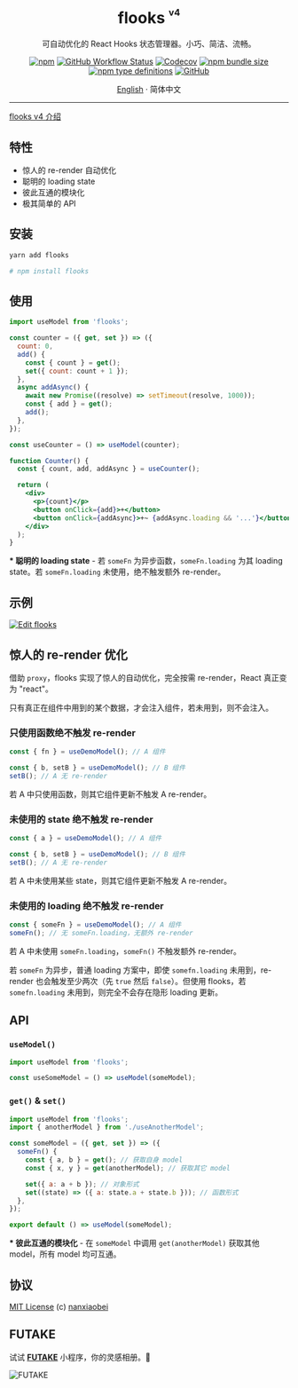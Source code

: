 <div align="center">
<h1>flooks <sup><sup><sub>v4</sub></sup></sup></h1>

可自动优化的 React Hooks 状态管理器。小巧、简洁、流畅。

[![npm](https://img.shields.io/npm/v/flooks?style=flat-square)](https://www.npmjs.com/package/flooks)
[![GitHub Workflow Status](https://img.shields.io/github/workflow/status/nanxiaobei/flooks/Test?style=flat-square)](https://github.com/nanxiaobei/flooks/actions?query=workflow%3ATest)
[![Codecov](https://img.shields.io/codecov/c/github/nanxiaobei/flooks?style=flat-square)](https://codecov.io/gh/nanxiaobei/flooks)
[![npm bundle size](https://img.shields.io/bundlephobia/minzip/flooks?style=flat-square)](https://bundlephobia.com/result?p=flooks)
[![npm type definitions](https://img.shields.io/npm/types/typescript?style=flat-square)](https://github.com/nanxiaobei/flooks/blob/master/src/index.ts)
[![GitHub](https://img.shields.io/github/license/nanxiaobei/flooks?style=flat-square)](https://github.com/nanxiaobei/flooks/blob/master/LICENSE)

[English](./README.md) · 简体中文

</div>

---

[flooks v4 介绍](https://github.com/nanxiaobei/flooks/discussions/29)

## 特性

- 惊人的 re-render 自动优化
- 聪明的 loading state
- 彼此互通的模块化
- 极其简单的 API

## 安装

```sh
yarn add flooks

# npm install flooks
```

## 使用

```jsx
import useModel from 'flooks';

const counter = ({ get, set }) => ({
  count: 0,
  add() {
    const { count } = get();
    set({ count: count + 1 });
  },
  async addAsync() {
    await new Promise((resolve) => setTimeout(resolve, 1000));
    const { add } = get();
    add();
  },
});

const useCounter = () => useModel(counter);

function Counter() {
  const { count, add, addAsync } = useCounter();

  return (
    <div>
      <p>{count}</p>
      <button onClick={add}>+</button>
      <button onClick={addAsync}>+~ {addAsync.loading && '...'}</button>
    </div>
  );
}
```

**\* 聪明的 loading state** - 若 `someFn` 为异步函数，`someFn.loading` 为其 loading state。若 `someFn.loading` 未使用，绝不触发额外 re-render。

## 示例

[![Edit flooks](https://codesandbox.io/static/img/play-codesandbox.svg)](https://codesandbox.io/s/flooks-gqye5?fontsize=14&hidenavigation=1&theme=dark)

## 惊人的 re-render 优化

借助 `proxy`，flooks 实现了惊人的自动优化，完全按需 re-render，React 真正变为 "react"。

只有真正在组件中用到的某个数据，才会注入组件，若未用到，则不会注入。

### 只使用函数绝不触发 re-render

```js
const { fn } = useDemoModel(); // A 组件

const { b, setB } = useDemoModel(); // B 组件
setB(); // A 无 re-render
```

若 A 中只使用函数，则其它组件更新不触发 A re-render。

### 未使用的 state 绝不触发 re-render

```js
const { a } = useDemoModel(); // A 组件

const { b, setB } = useDemoModel(); // B 组件
setB(); // A 无 re-render
```

若 A 中未使用某些 state，则其它组件更新不触发 A re-render。

### 未使用的 loading 绝不触发 re-render

```js
const { someFn } = useDemoModel(); // A 组件
someFn(); // 无 someFn.loading，无额外 re-render
```

若 A 中未使用 `someFn.loading`，`someFn()` 不触发额外 re-render。

若 `someFn` 为异步，普通 loading 方案中，即使 `somefn.loading` 未用到，re-render 也会触发至少两次（先 `true` 然后 `false`）。但使用 flooks，若 `somefn.loading` 未用到，则完全不会存在隐形 loading 更新。

## API

### `useModel()`

```js
import useModel from 'flooks';

const useSomeModel = () => useModel(someModel);
```

### `get()` & `set()`

```js
import useModel from 'flooks';
import { anotherModel } from './useAnotherModel';

const someModel = ({ get, set }) => ({
  someFn() {
    const { a, b } = get(); // 获取自身 model
    const { x, y } = get(anotherModel); // 获取其它 model

    set({ a: a + b }); // 对象形式
    set((state) => ({ a: state.a + state.b })); // 函数形式
  },
});

export default () => useModel(someModel);
```

**\* 彼此互通的模块化** - 在 `someModel` 中调用 `get(anotherModel)` 获取其他 model，所有 model 均可互通。

## 协议

[MIT License](https://github.com/nanxiaobei/flooks/blob/master/LICENSE) (c) [nanxiaobei](https://lee.so/)

## FUTAKE

试试 [**FUTAKE**](https://sotake.com/f) 小程序，你的灵感相册。🌈

![FUTAKE](https://s3.jpg.cm/2021/09/21/IFG3wi.png)
